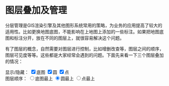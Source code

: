 # 图层叠加及管理
分层管理是GIS渲染引擎及其他图形系统常用的策略，为业务的应用提高了较大的适用性。比如更换地图底图，不能影响在上地图上添加的一些标注。如果把地图底图和标注分开，放在不同的图层上，就很容易解决这个问题。

有了图层的概念，自然需要对图层进行控制，比如增删改查等，图层之间的顺序，图层可见度等等。这些都是大家经常会遇到的问题。下面先来看一下三个图层叠加的情况：

<head>
	<link href="../src/ol3.13.1/ol.css" rel="stylesheet" type="text/css" />
	<script type="text/javascript" src="../src/ol3.13.1/ol.js" charset="utf-8"></script>
</head>

<body>
	<div id="map" style="width: 100%"></div>
	<div> 显示/隐藏：
		<input type="checkbox" checked="checked" onclick="checkOsm(this);" />底图
		<input type="checkbox" checked="checked" onclick="checkCircle(this);"/>圆
		<input type="checkbox" checked="checked" onclick="checkPoint(this);"/>点
	</div>
	<div>
		图层顺序：
		<input name="seq" type="radio" value="" onclick="upOsm(this);" />底图最上
		<input name="seq" type="radio" value="" checked="checked" onclick="upCircle(this);"/>圆最上
		<input name="seq" type="radio" value="" onclick="upPoint(this);"/>点最上
	</div>
	<script>

		// 创建3个图层
		var osmLayer = new ol.layer.Tile({
			source: new ol.source.OSM()
		});
		var pointLayer = new ol.layer.Vector({
			source: new ol.source.Vector()
		});
		var circleLayer = new ol.layer.Vector({
			source: new ol.source.Vector()
		});

	  var map = new ol.Map({
			layers: [osmLayer, pointLayer, circleLayer],
			view: new ol.View({
				center: [0, 0],
				zoom: 2
			}),
			target: 'map'
	  });

	  // 添加点
	  var point = new ol.Feature({
	  	geometry: new ol.geom.Point([0, 0])
	  });
	  point.setStyle(new ol.style.Style({
	  	image: new ol.style.Circle({
	  		radius: 1,
	  		fill: new ol.style.Fill({
	  			color: 'red'
	  		}),
	  		stroke: new ol.style.Stroke({
	  			color: 'red',
	  			size: 1
	  		})
	  	})
	  }));
	  pointLayer.getSource().addFeature(point);


	  // 添加圆
	  var circle = new ol.Feature({
	  	geometry: new ol.geom.Point([0, 0])
	  });
	  circle.setStyle(new ol.style.Style({
	  	image: new ol.style.Circle({
	  		radius: 10,
	  		stroke: new ol.style.Stroke({
	  			color: 'blue',
	  			size: 1
	  		})
	  	})
	  }));
	  circleLayer.getSource().addFeature(circle);

	  function checkOsm(elem) {
	  	osmLayer.setVisible(elem.checked);
	  }

	  function checkPoint(elem) {
	  	pointLayer.setVisible(elem.checked);
	  }

	  function checkCircle(elem) {
	  	circleLayer.setVisible(elem.checked);
	  }

	  function upOsm (elem) {
	  	if (elem.checked) {
	  		osmLayer.setZIndex(3);
	  		circleLayer.setZIndex(circleLayer.getZIndex()-1);
	  		pointLayer.setZIndex(pointLayer.getZIndex()-1);
	  	}
	  }

	  function upCircle (elem) {
	  	if (elem.checked) {
	  		circleLayer.setZIndex(3);
	  		osmLayer.setZIndex(osmLayer.getZIndex()-1);
	  		pointLayer.setZIndex(pointLayer.getZIndex()-1);
	  	}
	  }

	  function upPoint(elem) {
	  	if (elem.checked) {
	  		pointLayer.setZIndex(3);
	  		osmLayer.setZIndex(osmLayer.getZIndex()-1);
	  		circleLayer.setZIndex(circleLayer.getZIndex()-1);
	  	}
	  }

	</script>
</body>

上面这个地图示范了显示和隐藏的控制，以及图层顺序的控制。可以勾选上面的复选框和单选框试试。具体实现，参见下面的代码：
```html
<div id="map" style="width: 100%"></div>
<div> 显示/隐藏：
	<input type="checkbox" checked="checked" onclick="checkOsm(this);" />底图
	<input type="checkbox" checked="checked" onclick="checkCircle(this);"/>圆
	<input type="checkbox" checked="checked" onclick="checkPoint(this);"/>点
</div>
<div>
	图层顺序：
	<input name="seq" type="radio" value="" onclick="upOsm(this);" />底图最上
	<input name="seq" type="radio" value="" checked="checked" onclick="upCircle(this);"/>圆最上
	<input name="seq" type="radio" value="" onclick="upPoint(this);"/>点最上
</div>

<script>

	// 创建3个图层
	var osmLayer = new ol.layer.Tile({
		source: new ol.source.OSM()
	});
	var pointLayer = new ol.layer.Vector({
		source: new ol.source.Vector()
	});
	var circleLayer = new ol.layer.Vector({
		source: new ol.source.Vector()
	});

  new ol.Map({
  	// 在地图上添加上面创建的三个图层，图层顺序自下而上，依次是osm，point，circle
		layers: [osmLayer, pointLayer, circleLayer],
		view: new ol.View({
			center: [0, 0],
			zoom: 2
		}),
		target: 'map'
  });

  // 添加点
  var point = new ol.Feature({
  	geometry: new ol.geom.Point([0, 0])
  });
  point.setStyle(new ol.style.Style({
  	image: new ol.style.Circle({
  		radius: 1,
  		fill: new ol.style.Fill({
  			color: 'red'
  		}),
  		stroke: new ol.style.Stroke({
  			color: 'red',
  			size: 1
  		})
  	})
  }));
  pointLayer.getSource().addFeature(point);


  // 添加圆
  var circle = new ol.Feature({
  	geometry: new ol.geom.Point([0, 0])
  });
  circle.setStyle(new ol.style.Style({
  	image: new ol.style.Circle({
  		radius: 10,
  		stroke: new ol.style.Stroke({
  			color: 'blue',
  			size: 1
  		})
  	})
  }));
  circleLayer.getSource().addFeature(circle);

  // 隐藏显示osm图层
  function checkOsm(elem) {
  	osmLayer.setVisible(elem.checked);
  }

	// 隐藏显示point图层
  function checkPoint(elem) {
  	pointLayer.setVisible(elem.checked);
  }

  // 隐藏显示circle图层
  function checkCircle(elem) {
  	circleLayer.setVisible(elem.checked);
  }

  // 置顶osm图层到最上面
  function upOsm (elem) {
  	if (elem.checked) {
  		osmLayer.setZIndex(3);
  		circleLayer.setZIndex(circleLayer.getZIndex()-1);
  		pointLayer.setZIndex(pointLayer.getZIndex()-1);
  	}
  }

  // 置顶circle图层到最上面
  function upCircle (elem) {
  	if (elem.checked) {
  		circleLayer.setZIndex(3);
  		osmLayer.setZIndex(osmLayer.getZIndex()-1);
  		pointLayer.setZIndex(pointLayer.getZIndex()-1);
  	}
  }

  // 置顶point图层到最上面
  function upPoint(elem) {
  	if (elem.checked) {
  		pointLayer.setZIndex(3);
  		osmLayer.setZIndex(osmLayer.getZIndex()-1);
  		circleLayer.setZIndex(circleLayer.getZIndex()-1);
  	}
  }

</script>
```
简而言之，就是可以利用方法`setVisible`和`setZIndex`来控制图层，满足80%的这种需求。 除此之外，大家也可以使用很早之前使用的一种方式来实现管理，即删除/添加图层，参见[最简单的加载在线地图](05-02.md)。